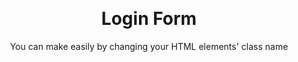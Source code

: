 
<p align="center">
	<a href="" title="">
	</a>
</p>
<br>
<p align="center">
	<h1 align="center">Login Form</h1>
</p>
<p align="center">You can make easily by changing your HTML elements' class name</p>


</p>

<p align="center">
	<a href="https://sites.google.com/s/1zUVZCB54G6bIIXxCOpP_jvt3aeFX66hb/p/1ty_jAOCFS3rsMJWFd-yCkOJRUl9vnWwN/edit">
	</a>
</p>

<br>

<br>
